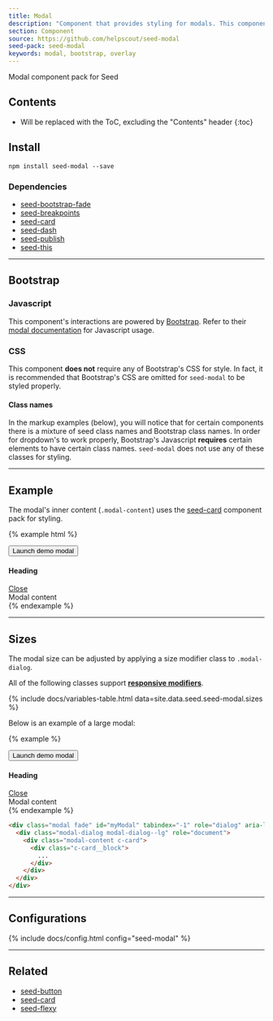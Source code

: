 ```yaml
---
title: Modal
description: "Component that provides styling for modals. This component uses Bootstrap's Javascript to handle the interactions."
section: Component
source: https://github.com/helpscout/seed-modal
seed-pack: seed-modal
keywords: modal, bootstrap, overlay
---
```


Modal component pack for Seed

## Contents

* Will be replaced with the ToC, excluding the "Contents" header
{:toc}

## Install

```
npm install seed-modal --save
```


### Dependencies

* [seed-bootstrap-fade](https://github.com/helpscout/seed-bootstrap-fade)
* [seed-breakpoints](/seed/packs/seed-breakpoints)
* [seed-card](/seed/packs/seed-card)
* [seed-dash](/seed/packs/seed-dash)
* [seed-publish](/seed/packs/seed-publish)
* [seed-this](/seed/packs/seed-this)



---



## Bootstrap

### Javascript

This component's interactions are powered by [Bootstrap](http://getbootstrap.com/javascript/). Refer to their [modal documentation](http://getbootstrap.com/javascript/#modals) for Javascript usage.


### CSS

This component **does not** require any of Bootstrap's CSS for style. In fact, it is recommended that Bootstrap's CSS are omitted for `seed-modal` to be styled properly.


#### Class names

In the markup examples (below), you will notice that for certain components there is a mixture of seed class names and Bootstrap class names. In order for dropdown's to work properly, Bootstrap's Javascript **requires** certain elements to have certain class names. `seed-modal` does not use any of these classes for styling.



---



## Example

The modal's inner content (`.modal-content`) uses the [seed-card](/seed/packs/seed-card) component pack for styling.

{% example html %}
<!-- Button trigger modal -->
<button type="button" class="c-button" data-toggle="modal" data-target="#myModal">
  Launch demo modal
</button>

<!-- Modal -->
<div class="modal fade" id="myModal" tabindex="-1" role="dialog" aria-labelledby="myModalLabel">
  <div class="modal-dialog" role="document">
    <div class="modal-content c-card">
      <div class="c-card__block c-card__block--sm">
        <div class="o-flexy">
          <div class="o-flexy__item">
            <h4 class="u-mrg-0">Heading</h4>
          </div>
          <div class="o-flexy__item">
            <a href="#" data-dismiss="modal" aria-label="Close">Close</a>
          </div>
        </div>
      </div>
      <div class="c-card__block">
        Modal content
      </div>
    </div>
  </div>
</div>
{% endexample %}



---



## Sizes

The modal size can be adjusted by applying a size modifier class to `.modal-dialog`.

All of the following classes support **[responsive modifiers](/seed/packs/seed-breakpoints/#responsive-modifiers)**.

{% include docs/variables-table.html data=site.data.seed.seed-modal.sizes %}

Below is an example of a large modal:

{% example %}
<!-- Button trigger modal -->
<button type="button" class="c-button" data-toggle="modal" data-target="#myModalSizes">
  Launch demo modal
</button>

<!-- Modal -->
<div class="modal fade" id="myModalSizes" tabindex="-1" role="dialog" aria-labelledby="myModalLabel">
  <div class="modal-dialog modal-dialog--lg" role="document">
    <div class="modal-content c-card">
      <div class="c-card__block c-card__block--sm">
        <div class="o-flexy">
          <div class="o-flexy__item">
            <h4 class="u-mrg-0">Heading</h4>
          </div>
          <div class="o-flexy__item">
            <a href="#" data-dismiss="modal" aria-label="Close">Close</a>
          </div>
        </div>
      </div>
      <div class="c-card__block">
        Modal content
      </div>
    </div>
  </div>
</div>
{% endexample %}

```html
<div class="modal fade" id="myModal" tabindex="-1" role="dialog" aria-labelledby="myModalLabel">
  <div class="modal-dialog modal-dialog--lg" role="document">
    <div class="modal-content c-card">
      <div class="c-card__block">
        ...
      </div>
    </div>
  </div>
</div>

```



---



## Configurations

{% include docs/config.html config="seed-modal" %}



---



## Related

* [seed-button](/seed/packs/seed-button)
* [seed-card](/seed/packs/seed-card)
* [seed-flexy](/seed/packs/seed-flexy)
